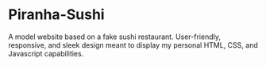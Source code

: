 # Piranha-Sushi
A model website based on a fake sushi restaurant. User-friendly, responsive, and sleek design meant to display my personal HTML, CSS, and Javascript capabilities. 
